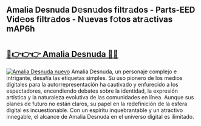 ## Amalia Desnuda D𝚎sn𝚞dos filtr𝚊dos - Parts-EED Vid𝚎os filtr𝚊dos - N𝚞evas f𝚘tos atr𝚊ctivas mAP6h

# <h2><a href="http://mb8n3w.tromn.icu/?c=Amalia+Desnuda">🔗👉👉👉 Amalia Desnuda 🔗🔗</a></h2>

[![Amalia Desnuda nuevo](https://i.imgur.com/pEAQMta.gif)](http://mb8n3w.tromn.icu/?c=Amalia+Desnuda)
Amalia Desnuda, un personaje complejo e intrigante, desafía las etiquetas simples. Su uso pionero de los medios digitales para la autorrepresentación ha cautivado y enfurecido a los espectadores, encendiendo debates sobre la identidad, la expresión artística y la naturaleza evolutiva de las comunidades en línea. Aunque sus planes de futuro no están claros, su papel en la redefinición de la esfera digital es incuestionable. Con un espíritu inquebrantable y un atractivo innegable, el alcance de Amalia Desnuda en el universo digital es ilimitado.
